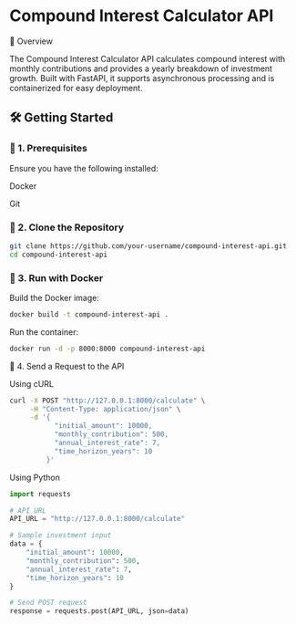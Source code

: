 # Compound Interest Calculator API

🚀 Overview

The Compound Interest Calculator API calculates compound interest with monthly contributions and provides a yearly breakdown of investment growth. Built with FastAPI, it supports asynchronous processing and is containerized for easy deployment.

 ## 🛠 Getting Started

### 🔹 1. Prerequisites

Ensure you have the following installed:

Docker

Git

### 🔹 2. Clone the Repository

```bash
git clone https://github.com/your-username/compound-interest-api.git
cd compound-interest-api
```
### 🔹 3. Run with Docker

Build the Docker image:

```bash
docker build -t compound-interest-api .
```

Run the container:

```bash
docker run -d -p 8000:8000 compound-interest-api
```

🔹 4. Send a Request to the API


Using cURL

```bash
curl -X POST "http://127.0.0.1:8000/calculate" \
     -H "Content-Type: application/json" \
     -d '{
           "initial_amount": 10000,
           "monthly_contribution": 500,
           "annual_interest_rate": 7,
           "time_horizon_years": 10
         }'
```


Using Python

```python
import requests

# API URL
API_URL = "http://127.0.0.1:8000/calculate"

# Sample investment input
data = {
    "initial_amount": 10000,
    "monthly_contribution": 500,
    "annual_interest_rate": 7,
    "time_horizon_years": 10
}

# Send POST request
response = requests.post(API_URL, json=data)
```
